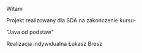Witam

Projekt realizowany dla SDA na zakończenie kursu-

"Java od podstaw"

Realizacja indywidualna
Łukasz Bresz
